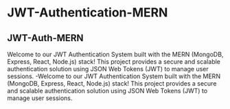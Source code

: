 # JWT-Authentication-MERN
## JWT-Auth-MERN
Welcome to our JWT Authentication System built with the MERN (MongoDB, Express, React, Node.js) stack! This project provides a secure and scalable authentication solution using JSON Web Tokens (JWT) to manage user sessions.
-Welcome to our JWT Authentication System built with the MERN (MongoDB, Express, React, Node.js) stack! This project provides a secure and scalable authentication solution using JSON Web Tokens (JWT) to manage user sessions.
